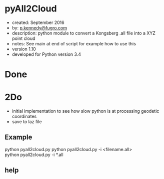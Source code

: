 pyAll2Cloud
=====
* created:       September 2016
* by:            p.kennedy@fugro.com
* description:   python module to convert a Kongsberg .all file into a XYZ point cloud
* notes:         See main at end of script for example how to use this
* version 1.10
* developed for Python version 3.4 

Done
====


2Do
===
* initial implementation to see how slow python is at processing geodetic coordinates
* save to laz file

Example
-------

python pyall2cloud.py
python pyall2cloud.py -i <filename.all>  
python pyall2cloud.py -i *.all  

help
----
```

```